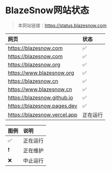 # BlazeSnow网站状态

> 本网站链接：<https://status.blazesnow.com>

| 网页                           | 状态               |
| :----------------------------- | :----------------- |
| <https://blazesnow.com>        | :white_check_mark: |
| <https://blazesnow.com>        | :white_check_mark: |
| <https://blazesnow.org>        | :white_check_mark: |
| <https://www.blazesnow.org>    | :white_check_mark: |
| <https://blazesnow.cn>         | :white_check_mark: |
| <https://www.blazesnow.cn>     | :white_check_mark: |
| <https://blazesnow.github.io>  | :white_check_mark: |
| <https://blazesnow.pages.dev>  | :white_check_mark: |
| <https://blazesnow.vercel.app> | 正在运行           |

| 图例                     | 说明     |
| :----------------------- | :------- |
| :white_check_mark:       | 正在运行 |
| :heavy_exclamation_mark: | 正在维护 |
| :x:                      | 中止运行 |
